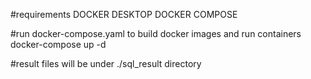 #requirements
DOCKER DESKTOP
DOCKER COMPOSE

#run docker-compose.yaml to build docker images and run containers
docker-compose up -d

#result files will be under ./sql_result directory